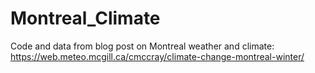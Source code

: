 # Montreal_Climate
Code and data from blog post on Montreal weather and climate:
https://web.meteo.mcgill.ca/cmccray/climate-change-montreal-winter/
